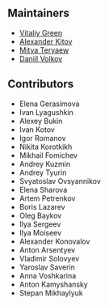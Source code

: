 ## Maintainers

* [Vitaliy Green](mailto:vgalakhov@alfabank.ru)
* [Alexander Kitov](mailto:akitov@alfabank.ru)
* [Mitya Teryaew](mailto:dteryaev@alfabank.ru)
* [Daniil Volkov](mailto:dvolkov2@alfabank.ru)

## Contributors

* Elena Gerasimova
* Ivan Lyagushkin
* Alexey Bukin
* Ivan Kotov
* Igor Romanov
* Nikita Korotkikh
* Mikhail Fomichev
* Andrey Kuzmin
* Andrey Tyurin
* Svyatoslav Ovsyannikov
* Elena Sharova
* Artem Petrenkov
* Boris Lazarev
* Oleg Baykov
* Ilya Sergeev
* Ilya Moiseev
* Alexander Konovalov
* Anton Arsentyev
* Vladimir Solovyev
* Yaroslav Saverin
* Anna Voshkarina
* Anton Kamyshansky
* Stepan Mikhaylyuk
